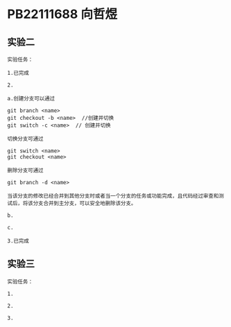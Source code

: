 # PB22111688 向哲煜

## 实验二

    实验任务：

    1.已完成

    2.

    a.创建分支可以通过

```git
git branch <name>
git checkout -b <name>  //创建并切换
git switch -c <name>  // 创建并切换
```

    切换分支可通过

```git
git switch <name>
git checkout <name>
```

    删除分支可通过

```git
git branch -d <name>
```

    当该分支的修改已经合并到其他分支时或者当一个分支的任务或功能完成，且代码经过审查和测试后，将该分支合并到主分支，可以安全地删除该分支。

    b.

    c.

    3.已完成

## 实验三

    实验任务：

    1.

    2.

    3.
